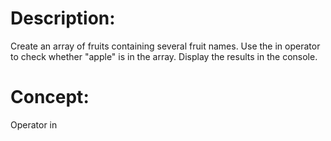 # Description:
Create an array of fruits containing several fruit names.
Use the in operator to check whether "apple" is in the array.
Display the results in the console.

# Concept:
Operator in
